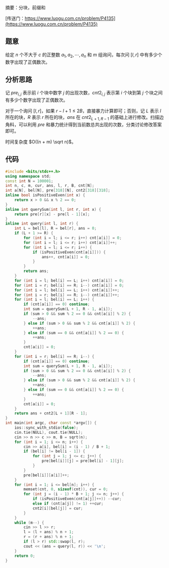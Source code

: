 摘要：分块，前缀和

[传送门：https://www.luogu.com.cn/problem/P4135](https://www.luogu.com.cn/problem/P4135)

## 题意

给定 $n$ 个不大于 $c$ 的正整数 $a_1, a_2, \cdots, a_n$ 和 $m$ 组询问，每次问 $[l, r]$ 中有多少个数字出现了正偶数次。

## 分析思路

记 $pre_{i, j}$ 表示前 $i$ 个块中数字 $j$ 的出现次数，$cnt2_{i, j}$ 表示第 $i$ 个块到第 $j$ 个块之间有多少个数字出现了正偶数次。

对于一个询问 $[l, r]$，如果 $r-l+1 \leq 2B$，直接暴力计算即可；否则，记 $L$ 表示 $l$ 所在的块，$R$ 表示 $r$ 所在的块，$ans$ 在 $cnt2_{L+1, R-1}$ 的基础上进行修改。扫描边角料，可以利用 $pre$ 和暴力统计得到当前数总共出现的次数，分类讨论修改答案即可。

时间复杂度 $O((n + m) \sqrt n)$。

## 代码

```cpp
#include <bits/stdc++.h>
using namespace std;
const int N = 100001;
int n, c, m, cur, ans, l, r, B, cnt[N];
int a[N], bel[N], pre[318][N], cnt2[318][318];
inline bool isPositiveEven(int x) {
    return x > 0 && x % 2 == 0;
}
inline int querySum(int l, int r, int x) {
    return pre[r][x] - pre[l - 1][x];
}
inline int query(int l, int r) {
    int L = bel[l], R = bel[r], ans = 0;
    if (L + 1 >= R) {
        for (int i = l; i <= r; i++) cnt[a[i]] = 0;
        for (int i = l; i <= r; i++) cnt[a[i]]++;
        for (int i = l; i <= r; i++) {
            if (isPositiveEven(cnt[a[i]])) {
                ans++, cnt[a[i]] = 0;
            }
        }
        return ans;
    }
    for (int i = l; bel[i] == L; i++) cnt[a[i]] = 0;
    for (int i = r; bel[i] == R; i--) cnt[a[i]] = 0;
    for (int i = l; bel[i] == L; i++) cnt[a[i]]++;
    for (int i = r; bel[i] == R; i--) cnt[a[i]]++;
    for (int i = l; bel[i] == L; i++) {
        if (cnt[a[i]] == 0) continue;
        int sum = querySum(L + 1, R - 1, a[i]);
        if (sum > 0 && sum % 2 == 0 && cnt[a[i]] % 2) {
            --ans;
        } else if (sum > 0 && sum % 2 && cnt[a[i]] % 2) {
            ++ans;
        } else if (sum == 0 && cnt[a[i]] % 2 == 0) {
            ++ans;
        }
        cnt[a[i]] = 0;
    }
    for (int i = r; bel[i] == R; i--) {
        if (cnt[a[i]] == 0) continue;
        int sum = querySum(L + 1, R - 1, a[i]);
        if (sum > 0 && sum % 2 == 0 && cnt[a[i]] % 2) {
            --ans;
        } else if (sum > 0 && sum % 2 && cnt[a[i]] % 2) {
            ++ans;
        } else if (sum == 0 && cnt[a[i]] % 2 == 0) {
            ++ans;
        }
        cnt[a[i]] = 0;
    }
    return ans + cnt2[L + 1][R - 1];
}
int main(int argc, char const *argv[]) {
    ios::sync_with_stdio(false);
    cin.tie(NULL), cout.tie(NULL);
    cin >> n >> c >> m, B = sqrt(n);
    for (int i = 1; i <= n; i++) {
        cin >> a[i], bel[i] = (i - 1) / B + 1;
        if (bel[i] != bel[i - 1]) {
            for (int j = 1; j <= c; j++) {
                pre[bel[i]][j] = pre[bel[i] - 1][j];
            }
        }
        pre[bel[i]][a[i]]++;
    }
    for (int i = 1; i <= bel[n]; i++) {
        memset(cnt, 0, sizeof(cnt)), cur = 0;
        for (int j = (i - 1) * B + 1; j <= n; j++) {
            if (isPositiveEven(cnt[a[j]]++)) --cur;
            else if (cnt[a[j]] != 1) ++cur;
            cnt2[i][bel[j]] = cur;
        }
    }
    while (m--) {
        cin >> l >> r;
        l = (l + ans) % n + 1;
        r = (r + ans) % n + 1;
        if (l > r) std::swap(l, r);
        cout << (ans = query(l, r)) << '\n';
    }
    return 0;
}

```